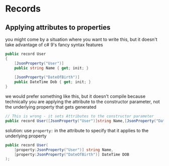 # Records

## Applying attributes to properties
you might come by a situation where you want to write this, but it doesn't take advantage of c# 9's fancy syntax features
```cs
public record User  
{  
    [JsonProperty("User")]  
    public string Name { get; init; }  
  
    [JsonProperty("DateOfBirth")]  
    public DateTime Dob { get; init; }  
} 
```
we would prefer something like this, but it doesn't compile because technically you are applying the attribute to the constructor parameter, not the underlying property that gets generated
```cs
// This is wrong - it sets Attributes to the constructor parameter  
public record User([JsonProperty("User")]string Name,[JsonProperty("DateOfBirth")]DateTime DOB);
```
solution: use `property:` in the attribute to specify that it applies to the underlying property
```cs
public record User(
    [property:JsonProperty("User")] string Name,
    [property:JsonProperty("DateOfBirth")] DateTime DOB
);
```